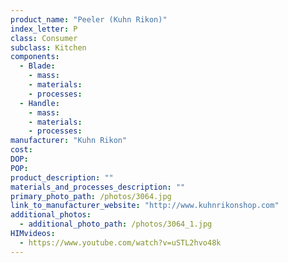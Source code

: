 ```yaml
---
product_name: "Peeler (Kuhn Rikon)"
index_letter: P
class: Consumer
subclass: Kitchen
components:
  - Blade:
    - mass: 
    - materials:
    - processes:
  - Handle:
    - mass: 
    - materials:
    - processes:
manufacturer: "Kuhn Rikon"
cost: 
DOP: 
POP: 
product_description: ""
materials_and_processes_description: ""
primary_photo_path: /photos/3064.jpg
link_to_manufacturer_website: "http://www.kuhnrikonshop.com"
additional_photos:
  - additional_photo_path: /photos/3064_1.jpg
HIMvideos:
  - https://www.youtube.com/watch?v=uSTL2hvo48k
---
```

